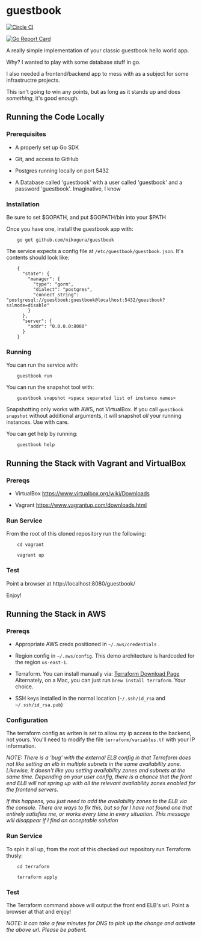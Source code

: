 # guestbook
[![Circle CI](https://circleci.com/gh/nikogura/guestbook.svg?style=shield)](https://circleci.com/gh/nikogura/guestbook)

[![Go Report Card](https://goreportcard.com/badge/github.com/nikogura/guestbook)](https://goreportcard.com/report/github.com/nikogura/guestbook)

A really simple implementation of your classic guestbook hello world app.

Why?  I wanted to play with some database stuff in go.

I also needed a frontend/backend app to mess with as a subject for some infrastructre projects.

This isn't going to win any points, but as long as it stands up and does *something*, it's good enough.

## Running the Code Locally

### Prerequisites

* A properly set up Go SDK

* Git, and access to GitHub

* Postgres running locally on port 5432

* A Database called 'guestbook' with a user called 'guestbook' and a password 'guestbook'.  Imaginative, I know


### Installation
Be sure to set $GOPATH, and put $GOPATH/bin into your $PATH

Once you have one, install the guestbook app with:

        go get github.com/nikogura/guestbook
        
        
The service expects a config file at ```/etc/guestbook/guestbook.json```.  It's contents should look like:

        {
          "state": {
            "manager": {
              "type": "gorm",
        	  "dialect": "postgres",
              "connect_string": "postgresql://guestbook:guestbook@localhost:5432/guestbook?sslmode=disable"
            }
          },
          "server": {
            "addr": "0.0.0.0:8080"
          }
        }
        
        
### Running
        
You can run the service with:

        guestbook run
        
You can run the snapshot tool with:

        guestbook snapshot <space separated list of instance names>
        
Snapshotting only works with AWS, not VirtualBox.  If you call ```guestbook snapshot``` without additional arguments, it will snapshot *all* your running instances.  Use with care.

You can get help by running:

        guestbook help


## Running the Stack with Vagrant and VirtualBox

### Prereqs
 
* VirtualBox  https://www.virtualbox.org/wiki/Downloads

* Vagrant https://www.vagrantup.com/downloads.html

### Run Service

From the root of this cloned repository run the following:

        cd vagrant
        
        vagrant up
        
### Test

Point a browser at http://localhost:8080/guestbook/

Enjoy!

## Running the Stack in AWS

### Prereqs

* Appropriate AWS creds positioned in ```~/.aws/credentials``` .

* Region config in ```~/.aws/config```.  This demo architecture is hardcoded for the region ```us-east-1```.

* Terraform.  You can install manually via: [Terraform Download Page](https://www.terraform.io/downloads.html)  Alternately, on a Mac, you can just run ```brew install terraform```.  Your choice.

* SSH keys installed in the normal location (```~/.ssh/id_rsa``` and ```~/.ssh/id_rsa.pub```)

### Configuration

The terraform config as writen is set to allow *my* ip access to the backend, not yours.  You'll need to modify the file ```terraform/variables.tf``` with your IP information.

*NOTE: There is a 'bug' with the external ELB config in that Terraform does not like setting an elb in multiple subnets in the same availability zone.  Likewise, it doesn't like you setting availability zones and subnets at the same time.  Depending on your user config, there is a chance that the front end ELB will not spring up with all the relevant availability zones enabled for the frontend servers.*

*If this happens, you just need to add the availability zones to the ELB via the console.  There are ways to fix this, but so far I have not found one that entirely satisfies me, or works every time in every situation.  This message will disappear if I find an acceptable solution*

### Run Service

To spin it all up, from the root of this checked out repository run Terraform thusly:

        cd terraform
        
        terraform apply
    
### Test

The Terraform command above will output the front end ELB's url.  Point a browser at that and enjoy!

*NOTE: It can take a few minutes for DNS to pick up the change and activate the above url.  Please be patient.*



